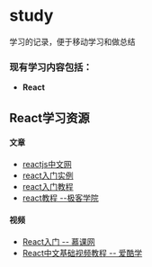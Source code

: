 # study

  学习的记录，便于移动学习和做总结

### 现有学习内容包括：

- **React**


## React学习资源

#### 文章
- [reactjs中文网](http://reactjs.cn)
- [react入门实例](http://www.ruanyifeng.com/blog/2015/03/react.html)
- [react入门教程](http://www.runoob.com/w3cnote/getting-started-with-react.html)
- [react教程 --极客学院](http://wiki.jikexueyuan.com/list/react/)

#### 视频
- [React入门 -- 慕课网](http://www.imooc.com/learn/504)
- [React中文基础视频教程 -- 爱酷学](http://www.icoolxue.com/album/show/262)